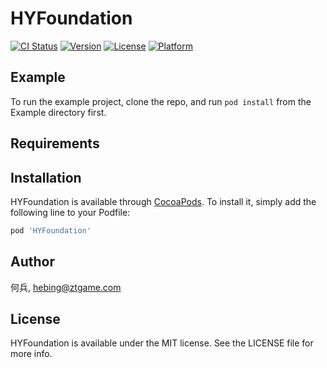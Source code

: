 # HYFoundation

[![CI Status](https://img.shields.io/travis/何兵/HYFoundation.svg?style=flat)](https://travis-ci.org/何兵/HYFoundation)
[![Version](https://img.shields.io/cocoapods/v/HYFoundation.svg?style=flat)](https://cocoapods.org/pods/HYFoundation)
[![License](https://img.shields.io/cocoapods/l/HYFoundation.svg?style=flat)](https://cocoapods.org/pods/HYFoundation)
[![Platform](https://img.shields.io/cocoapods/p/HYFoundation.svg?style=flat)](https://cocoapods.org/pods/HYFoundation)

## Example

To run the example project, clone the repo, and run `pod install` from the Example directory first.

## Requirements

## Installation

HYFoundation is available through [CocoaPods](https://cocoapods.org). To install
it, simply add the following line to your Podfile:

```ruby
pod 'HYFoundation'
```

## Author

何兵, hebing@ztgame.com

## License

HYFoundation is available under the MIT license. See the LICENSE file for more info.
